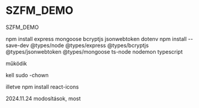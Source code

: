 # SZFM_DEMO
SZFM_DEMO

npm install express mongoose bcryptjs jsonwebtoken dotenv
npm install --save-dev @types/node @types/express @types/bcryptjs @types/jsonwebtoken @types/mongoose ts-node nodemon typescript

működik

kell sudo -chown

illetve npm install react-icons

2024.11.24 modosítások, most